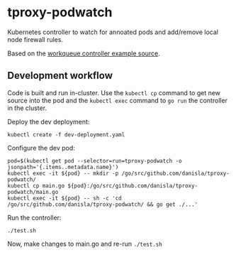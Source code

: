 # tproxy-podwatch

Kubernetes controller to watch for annoated pods and add/remove local node firewall rules.

Based on the [workqueue controller example source](https://github.com/kubernetes/kubernetes/blob/edce96c5b6bd4cee6ae6c05934e5078b0920d143/staging/src/k8s.io/client-go/examples/workqueue/main.go).

## Development workflow

Code is built and run in-cluster. Use the `kubectl cp` command to get new source into the pod and the `kubectl exec` command to `go run` the controller in the cluster.

Deploy the dev deployment:

```
kubectl create -f dev-deployment.yaml
```

Configure the dev pod:

```
pod=$(kubectl get pod --selector=run=tproxy-podwatch -o jsonpath='{.items..metadata.name}')
kubectl exec -it ${pod} -- mkdir -p /go/src/github.com/danisla/tproxy-podwatch/
kubectl cp main.go ${pod}:/go/src/github.com/danisla/tproxy-podwatch/main.go
kubectl exec -it ${pod} -- sh -c 'cd /go/src/github.com/danisla/tproxy-podwatch/ && go get ./...'
```

Run the controller:

```
./test.sh
```

Now, make changes to main.go and re-run `./test.sh`